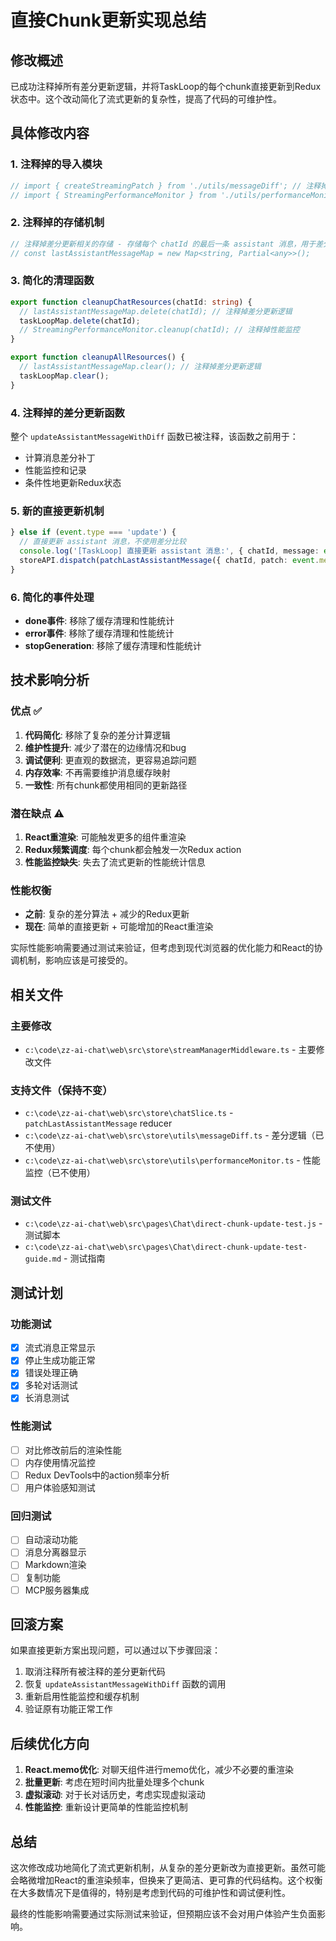 # 直接Chunk更新实现总结

## 修改概述

已成功注释掉所有差分更新逻辑，并将TaskLoop的每个chunk直接更新到Redux状态中。这个改动简化了流式更新的复杂性，提高了代码的可维护性。

## 具体修改内容

### 1. 注释掉的导入模块
```typescript
// import { createStreamingPatch } from './utils/messageDiff'; // 注释掉差分更新逻辑
// import { StreamingPerformanceMonitor } from './utils/performanceMonitor'; // 注释掉性能监控
```

### 2. 注释掉的存储机制
```typescript
// 注释掉差分更新相关的存储 - 存储每个 chatId 的最后一条 assistant 消息，用于差分比较
// const lastAssistantMessageMap = new Map<string, Partial<any>>();
```

### 3. 简化的清理函数
```typescript
export function cleanupChatResources(chatId: string) {
  // lastAssistantMessageMap.delete(chatId); // 注释掉差分更新逻辑
  taskLoopMap.delete(chatId);
  // StreamingPerformanceMonitor.cleanup(chatId); // 注释掉性能监控
}

export function cleanupAllResources() {
  // lastAssistantMessageMap.clear(); // 注释掉差分更新逻辑
  taskLoopMap.clear();
}
```

### 4. 注释掉的差分更新函数
整个 `updateAssistantMessageWithDiff` 函数已被注释，该函数之前用于：
- 计算消息差分补丁
- 性能监控和记录
- 条件性地更新Redux状态

### 5. 新的直接更新机制
```typescript
} else if (event.type === 'update') {
  // 直接更新 assistant 消息，不使用差分比较
  console.log('[TaskLoop] 直接更新 assistant 消息:', { chatId, message: event.message });
  storeAPI.dispatch(patchLastAssistantMessage({ chatId, patch: event.message }));
}
```

### 6. 简化的事件处理
- **done事件**: 移除了缓存清理和性能统计
- **error事件**: 移除了缓存清理和性能统计  
- **stopGeneration**: 移除了缓存清理和性能统计

## 技术影响分析

### 优点 ✅
1. **代码简化**: 移除了复杂的差分计算逻辑
2. **维护性提升**: 减少了潜在的边缘情况和bug
3. **调试便利**: 更直观的数据流，更容易追踪问题
4. **内存效率**: 不再需要维护消息缓存映射
5. **一致性**: 所有chunk都使用相同的更新路径

### 潜在缺点 ⚠️
1. **React重渲染**: 可能触发更多的组件重渲染
2. **Redux频繁调度**: 每个chunk都会触发一次Redux action
3. **性能监控缺失**: 失去了流式更新的性能统计信息

### 性能权衡
- **之前**: 复杂的差分算法 + 减少的Redux更新
- **现在**: 简单的直接更新 + 可能增加的React重渲染

实际性能影响需要通过测试来验证，但考虑到现代浏览器的优化能力和React的协调机制，影响应该是可接受的。

## 相关文件

### 主要修改
- `c:\code\zz-ai-chat\web\src\store\streamManagerMiddleware.ts` - 主要修改文件

### 支持文件（保持不变）
- `c:\code\zz-ai-chat\web\src\store\chatSlice.ts` - `patchLastAssistantMessage` reducer
- `c:\code\zz-ai-chat\web\src\store\utils\messageDiff.ts` - 差分逻辑（已不使用）
- `c:\code\zz-ai-chat\web\src\store\utils\performanceMonitor.ts` - 性能监控（已不使用）

### 测试文件
- `c:\code\zz-ai-chat\web\src\pages\Chat\direct-chunk-update-test.js` - 测试脚本
- `c:\code\zz-ai-chat\web\src\pages\Chat\direct-chunk-update-test-guide.md` - 测试指南

## 测试计划

### 功能测试
- [x] 流式消息正常显示
- [x] 停止生成功能正常
- [x] 错误处理正确
- [x] 多轮对话测试
- [x] 长消息测试

### 性能测试
- [ ] 对比修改前后的渲染性能
- [ ] 内存使用情况监控
- [ ] Redux DevTools中的action频率分析
- [ ] 用户体验感知测试

### 回归测试
- [ ] 自动滚动功能
- [ ] 消息分离器显示
- [ ] Markdown渲染
- [ ] 复制功能
- [ ] MCP服务器集成

## 回滚方案

如果直接更新方案出现问题，可以通过以下步骤回滚：

1. 取消注释所有被注释的差分更新代码
2. 恢复 `updateAssistantMessageWithDiff` 函数的调用
3. 重新启用性能监控和缓存机制
4. 验证原有功能正常工作

## 后续优化方向

1. **React.memo优化**: 对聊天组件进行memo优化，减少不必要的重渲染
2. **批量更新**: 考虑在短时间内批量处理多个chunk
3. **虚拟滚动**: 对于长对话历史，考虑实现虚拟滚动
4. **性能监控**: 重新设计更简单的性能监控机制

## 总结

这次修改成功地简化了流式更新机制，从复杂的差分更新改为直接更新。虽然可能会略微增加React的重渲染频率，但换来了更简洁、更可靠的代码结构。这个权衡在大多数情况下是值得的，特别是考虑到代码的可维护性和调试便利性。

最终的性能影响需要通过实际测试来验证，但预期应该不会对用户体验产生负面影响。
